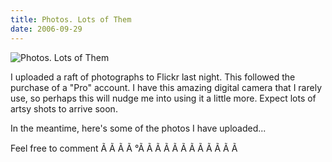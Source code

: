```yaml
---
title: Photos. Lots of Them
date: 2006-09-29
---
```


![Photos. Lots of Them](https://source.unsplash.com/ZYYS1kapOm8/1600x900)

I uploaded a raft of photographs to Flickr last night. This followed the purchase of a "Pro" account. I have this amazing digital camera that I rarely use, so perhaps this will nudge me into using it a little more. Expect lots of artsy shots to arrive soon.

In the meantime, here's some of the photos I have uploaded...

Feel free to comment Ã Ã Ã Ã °Ã Ã Ã Ã Ã Ã Ã Ã Ã Ã Ã Ã 